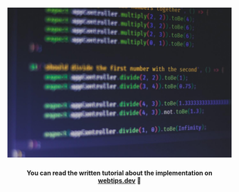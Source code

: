 <h1 align="center">
    <img src="hero.jpeg" alt="Boilerplate for testing with Jest" />
</h1>
<h4 align="center">You can read the written tutorial about the implementation on <strong><a href="https://www.webtips.dev/writing-your-very-first-unit-test-with-jest">webtips.dev</a></strong> 🔬</h4>
